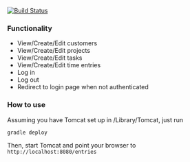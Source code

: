 [![Build Status](https://travis-ci.org/Serneum/TimeTracker.svg?branch=master)](https://travis-ci.org/Serneum/TimeTracker)

### Functionality
- View/Create/Edit customers
- View/Create/Edit projects
- View/Create/Edit tasks
- View/Create/Edit time entries
- Log in
- Log out
- Redirect to login page when not authenticated

### How to use
Assuming you have Tomcat set up in /Library/Tomcat, just run
```
gradle deploy
```
Then, start Tomcat and point your browser to `http://localhost:8080/entries`
